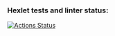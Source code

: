 ### Hexlet tests and linter status:
[![Actions Status](https://github.com/i1yas/frontend-project-lvl4/workflows/hexlet-check/badge.svg)](https://github.com/i1yas/frontend-project-lvl4/actions)